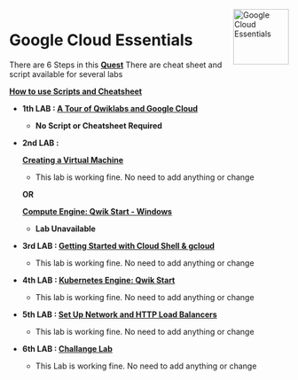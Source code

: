 <img src="https://cdn.qwiklabs.com/GHzcYBb00JYUF9Rgf3D9A4inwRHYnFtISMvcRlb%2FClU%3D" alt="Google Cloud Essentials" title="Google Cloud Essentials" align="right" height="100" width="100"/>

# Google Cloud Essentials

There are 6 Steps in this [**Quest**](https://www.qwiklabs.com/quests/23)
There are cheat sheet and script available for several labs

**[How to use Scripts and Cheatsheet](/HOW-TO.md)**

 - **1th LAB : [A Tour of Qwiklabs and Google Cloud](https://www.qwiklabs.com/focuses/2794?parent=catalog)**
	- **No Script or Cheatsheet Required**

 - **2nd LAB :**

	**[Creating a Virtual Machine](https://www.qwiklabs.com/focuses/3563?parent=catalog)**
	- This lab is working fine. No need to add anything or change

	**OR**

	**[Compute Engine: Qwik Start - Windows](https://www.qwiklabs.com/focuses/560?parent=catalog)**
	- **Lab Unavailable**

 - **3rd LAB : [Getting Started with Cloud Shell & gcloud](https://www.qwiklabs.com/focuses/563?parent=catalog)**
	 - This lab is working fine. No need to add anything or change

 - **4th LAB : [Kubernetes Engine: Qwik Start](https://www.qwiklabs.com/focuses/878?parent=catalog)**
	- This lab is working fine. No need to add anything or change

 - **5th LAB : [Set Up Network and HTTP Load Balancers](https://www.qwiklabs.com/focuses/12007?parent=catalog)**
	- This lab is working fine. No need to add anything or change

 - **6th LAB : [Challange Lab](Challange%20Lab%2FChallange%20Lab.md)**
	- This Lab is working fine. No need to add anything or change
